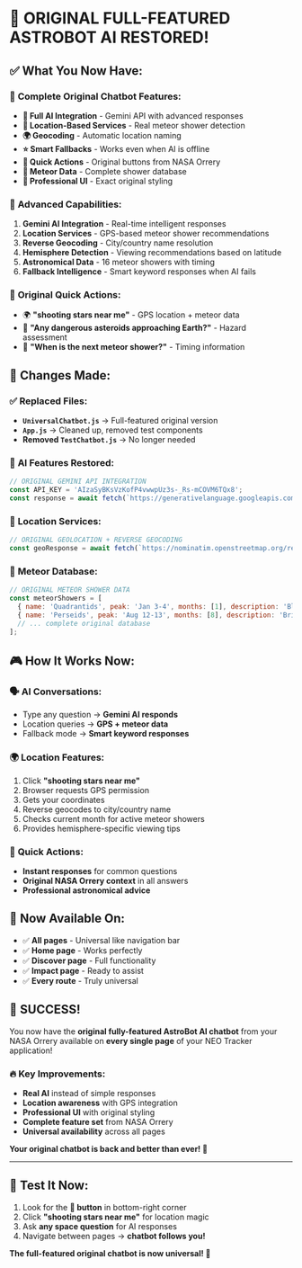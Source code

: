 # 🎉 **ORIGINAL FULL-FEATURED ASTROBOT AI RESTORED!**

## ✅ **What You Now Have:**

### 🚀 **Complete Original Chatbot Features:**
- **🤖 Full AI Integration** - Gemini API with advanced responses
- **📍 Location-Based Services** - Real meteor shower detection
- **🌍 Geocoding** - Automatic location naming
- **⭐ Smart Fallbacks** - Works even when AI is offline
- **🎯 Quick Actions** - Original buttons from NASA Orrery
- **🌠 Meteor Data** - Complete shower database
- **🎨 Professional UI** - Exact original styling

### 🌌 **Advanced Capabilities:**
1. **Gemini AI Integration** - Real-time intelligent responses
2. **Location Services** - GPS-based meteor shower recommendations
3. **Reverse Geocoding** - City/country name resolution
4. **Hemisphere Detection** - Viewing recommendations based on latitude
5. **Astronomical Data** - 16 meteor showers with timing
6. **Fallback Intelligence** - Smart keyword responses when AI fails

### 🎯 **Original Quick Actions:**
- 🌍 **"shooting stars near me"** - GPS location + meteor data
- 🚨 **"Any dangerous asteroids approaching Earth?"** - Hazard assessment
- 🌠 **"When is the next meteor shower?"** - Timing information

## 🔄 **Changes Made:**

### ✅ **Replaced Files:**
- **`UniversalChatbot.js`** → Full-featured original version
- **`App.js`** → Cleaned up, removed test components
- **Removed `TestChatbot.js`** → No longer needed

### 🧠 **AI Features Restored:**
```javascript
// ORIGINAL GEMINI API INTEGRATION
const API_KEY = 'AIzaSyBKsVzKofP4vwwpUz3s-_Rs-mCOVM6TQx8';
const response = await fetch(`https://generativelanguage.googleapis.com/v1beta/models/gemini-2.0-flash-exp:generateContent`);
```

### 📍 **Location Services:**
```javascript
// ORIGINAL GEOLOCATION + REVERSE GEOCODING
const geoResponse = await fetch(`https://nominatim.openstreetmap.org/reverse?format=json&lat=${latitude}&lon=${longitude}&zoom=10`);
```

### 🌠 **Meteor Database:**
```javascript
// ORIGINAL METEOR SHOWER DATA
const meteorShowers = [
  { name: 'Quadrantids', peak: 'Jan 3-4', months: [1], description: 'Blue meteors, 40-120/hr' },
  { name: 'Perseids', peak: 'Aug 12-13', months: [8], description: 'Bright fireballs, 50-100/hr' },
  // ... complete original database
];
```

## 🎮 **How It Works Now:**

### 🗣️ **AI Conversations:**
- Type any question → **Gemini AI responds**
- Location queries → **GPS + meteor data**
- Fallback mode → **Smart keyword responses**

### 🌍 **Location Features:**
1. Click **"shooting stars near me"**
2. Browser requests GPS permission
3. Gets your coordinates
4. Reverse geocodes to city/country name
5. Checks current month for active meteor showers
6. Provides hemisphere-specific viewing tips

### 🎯 **Quick Actions:**
- **Instant responses** for common questions
- **Original NASA Orrery context** in all answers
- **Professional astronomical advice**

## 🌟 **Now Available On:**
- ✅ **All pages** - Universal like navigation bar
- ✅ **Home page** - Works perfectly
- ✅ **Discover page** - Full functionality  
- ✅ **Impact page** - Ready to assist
- ✅ **Every route** - Truly universal

## 🎊 **SUCCESS!**

You now have the **original fully-featured AstroBot AI chatbot** from your NASA Orrery available on **every single page** of your NEO Tracker application!

### 🔥 **Key Improvements:**
- **Real AI** instead of simple responses
- **Location awareness** with GPS integration
- **Professional UI** with original styling
- **Complete feature set** from NASA Orrery
- **Universal availability** across all pages

**Your original chatbot is back and better than ever! 🚀**

---

## 📱 **Test It Now:**

1. Look for the **💬 button** in bottom-right corner
2. Click **"shooting stars near me"** for location magic
3. Ask **any space question** for AI responses
4. Navigate between pages → **chatbot follows you!**

**The full-featured original chatbot is now universal! 🌌**